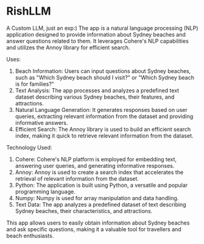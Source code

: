 # RishLLM
A Custom LLM, just an exp:)
The app is a natural language processing (NLP) application designed to provide information about Sydney beaches and answer questions related to them. It leverages Cohere's NLP capabilities and utilizes the Annoy library for efficient search.

Uses:

1) Beach Information: Users can input questions about Sydney beaches, such as "Which Sydney beach should I visit?" or "Which Sydney beach is for families?"
2) Text Analysis: The app processes and analyzes a predefined text dataset describing various Sydney beaches, their features, and attractions.
3) Natural Language Generation: It generates responses based on user queries, extracting relevant information from the dataset and providing informative answers.
4) Efficient Search: The Annoy library is used to build an efficient search index, making it quick to retrieve relevant information from the dataset.

Technology Used:

1) Cohere: Cohere's NLP platform is employed for embedding text, answering user queries, and generating informative responses.
2) Annoy: Annoy is used to create a search index that accelerates the retrieval of relevant information from the dataset.
3) Python: The application is built using Python, a versatile and popular programming language.
4) Numpy: Numpy is used for array manipulation and data handling.
5) Text Data: The app analyzes a predefined dataset of text describing Sydney beaches, their characteristics, and attractions.

This app allows users to easily obtain information about Sydney beaches and ask specific questions, making it a valuable tool for travellers and beach enthusiasts.





